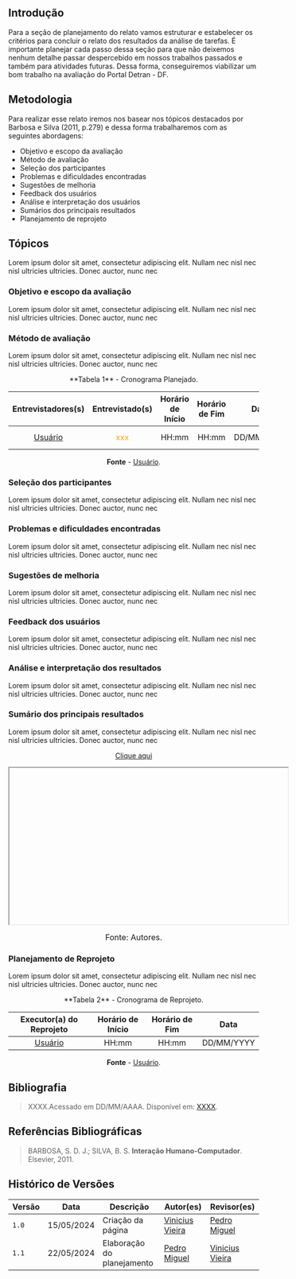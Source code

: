 ## Introdução

Para a seção de planejamento do relato vamos estruturar e estabelecer os critérios para concluir o relato dos resultados da análise de tarefas. É importante planejar cada passo dessa seção para que não deixemos nenhum detalhe passar despercebido em nossos trabalhos passados e também para atividades futuras. Dessa forma, conseguiremos viabilizar um bom trabalho na avaliação do Portal Detran - DF.

## Metodologia

Para realizar esse relato iremos nos basear nos tópicos destacados por Barbosa e Silva (2011, p.279) e dessa forma trabalharemos com as seguintes abordagens:

- Objetivo e escopo da avaliação
- Método de avaliação
- Seleção dos participantes
- Problemas e dificuldades encontradas
- Sugestões de melhoria
- Feedback dos usuários
- Análise e interpretação dos usuários
- Sumários dos principais resultados
- Planejamento de reprojeto

## Tópicos

Lorem ipsum dolor sit amet, consectetur adipiscing elit. Nullam nec nisl nec nisl ultricies ultricies. Donec auctor, nunc nec

### Objetivo e escopo da avaliação

Lorem ipsum dolor sit amet, consectetur adipiscing elit. Nullam nec nisl nec nisl ultricies ultricies. Donec auctor, nunc nec

### Método de avaliação

Lorem ipsum dolor sit amet, consectetur adipiscing elit. Nullam nec nisl nec nisl ultricies ultricies. Donec auctor, nunc nec

<center>
**Tabela 1** - Cronograma Planejado.

|               Entrevistadores(s)               |                 Entrevistado(s)                  | Horário de Início | Horário de Fim |    Data    |     Local     |
| :--------------------------------------------: | :----------------------------------------------: | :---------------: | :------------: | :--------: | :-----------: |
| [Usuário](https://github.com/) | <span style = "color: orange">xxx</span> |       HH:mm       |     HH:mm      | DD/MM/YYYY | Plataforma -- |



**Fonte** - [Usuário](https://github.com/).
</center>

### Seleção dos participantes 

Lorem ipsum dolor sit amet, consectetur adipiscing elit. Nullam nec nisl nec nisl ultricies ultricies. Donec auctor, nunc nec

### Problemas e dificuldades encontradas

Lorem ipsum dolor sit amet, consectetur adipiscing elit. Nullam nec nisl nec nisl ultricies ultricies. Donec auctor, nunc nec

### Sugestões de melhoria 

Lorem ipsum dolor sit amet, consectetur adipiscing elit. Nullam nec nisl nec nisl ultricies ultricies. Donec auctor, nunc nec

### Feedback dos usuários

Lorem ipsum dolor sit amet, consectetur adipiscing elit. Nullam nec nisl nec nisl ultricies ultricies. Donec auctor, nunc nec

### Análise e interpretação dos resultados

Lorem ipsum dolor sit amet, consectetur adipiscing elit. Nullam nec nisl nec nisl ultricies ultricies. Donec auctor, nunc nec

### Sumário dos principais resultados

Lorem ipsum dolor sit amet, consectetur adipiscing elit. Nullam nec nisl nec nisl ultricies ultricies. Donec auctor, nunc nec

<p style="text-align: center"><a href="" target="blanket">Clique aqui</a></p>

<p style="text-align: center"><iframe width="560" height="315" src=""></iframe></p>

<font size="3"><p style="text-align: center">Fonte: Autores.</p></font>

### Planejamento de Reprojeto

Lorem ipsum dolor sit amet, consectetur adipiscing elit. Nullam nec nisl nec nisl ultricies ultricies. Donec auctor, nunc nec

<center>
**Tabela 2** - Cronograma de Reprojeto.

|    Executor(a) do Reprojeto    | Horário de Início | Horário de Fim |    Data    |
| :----------------------------: | :---------------: | :------------: | :--------: |
| [Usuário](https://github.com/) |       HH:mm       |     HH:mm      | DD/MM/YYYY |

**Fonte** - [Usuário](https://github.com/).
</center>


## Bibliografia

> XXXX.Acessado em DD/MM/AAAA. Disponível em: [XXXX](https://www.XXXX.com).

## Referências Bibliográficas

> BARBOSA, S. D. J.; SILVA, B. S. **Interação Humano-Computador**. Elsevier, 2011. 

## Histórico de Versões

| Versão | Data       | Descrição         | Autor(es)                                              | Revisor(es) |
| ------ | ---------- | ----------------- | ------------------------------------------------------ | ----------- |
| `1.0`  | 15/05/2024 | Criação da página | [Vinicius Vieira](https://github.com/viniciusvieira00) | [Pedro Miguel](https://github.com/pedroMADBR) |
| `1.1`  | 22/05/2024 | Elaboração do planejamento | [Pedro Miguel](https://github.com/pedroMADBR) | [Vinicius Vieira](https://github.com/viniciusvieira00) |